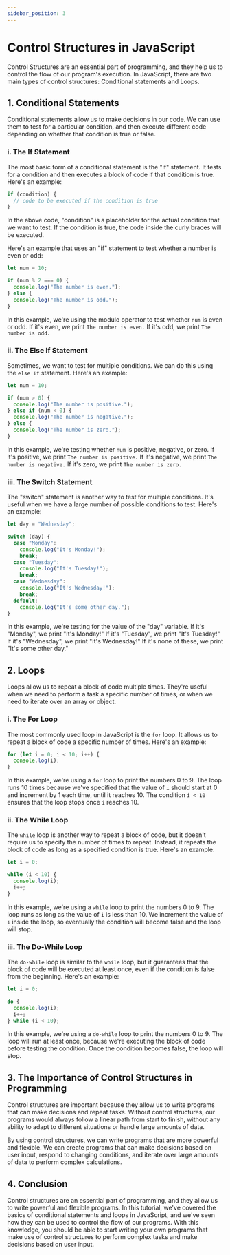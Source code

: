 ```yaml
---
sidebar_position: 3
---
```


# Control Structures in JavaScript

Control Structures are an essential part of programming, and they help us to control the flow of our program's execution. In JavaScript, there are two main types of control structures: Conditional statements and Loops.

## 1. Conditional Statements

Conditional statements allow us to make decisions in our code. We can use them to test for a particular condition, and then execute different code depending on whether that condition is true or false.

### i. The If Statement

The most basic form of a conditional statement is the "if" statement. It tests for a condition and then executes a block of code if that condition is true. Here's an example:

```js title="JavaScript"
if (condition) {
  // code to be executed if the condition is true
}
```

In the above code, "condition" is a placeholder for the actual condition that we want to test. If the condition is true, the code inside the curly braces will be executed.

Here's an example that uses an "if" statement to test whether a number is even or odd:

```js title="JavaScript"
let num = 10;

if (num % 2 === 0) {
  console.log("The number is even.");
} else {
  console.log("The number is odd.");
}
```

In this example, we're using the modulo operator to test whether `num` is even or odd. If it's even, we print `The number is even.` If it's odd, we print `The number is odd.`

### ii. The Else If Statement

Sometimes, we want to test for multiple conditions. We can do this using the `else if` statement. Here's an example:

```js title="JavaScript"
let num = 10;

if (num > 0) {
  console.log("The number is positive.");
} else if (num < 0) {
  console.log("The number is negative.");
} else {
  console.log("The number is zero.");
}
```

In this example, we're testing whether `num` is positive, negative, or zero. If it's positive, we print `The number is positive.` If it's negative, we print `The number is negative.` If it's zero, we print `The number is zero.`

### iii. The Switch Statement

The "switch" statement is another way to test for multiple conditions. It's useful when we have a large number of possible conditions to test. Here's an example:

```js title="JavaScript"
let day = "Wednesday";

switch (day) {
  case "Monday":
    console.log("It's Monday!");
    break;
  case "Tuesday":
    console.log("It's Tuesday!");
    break;
  case "Wednesday":
    console.log("It's Wednesday!");
    break;
  default:
    console.log("It's some other day.");
}
```

In this example, we're testing for the value of the "day" variable. If it's "Monday", we print "It's Monday!" If it's "Tuesday", we print "It's Tuesday!" If it's "Wednesday", we print "It's Wednesday!" If it's none of these, we print "It's some other day."

## 2. Loops

Loops allow us to repeat a block of code multiple times. They're useful when we need to perform a task a specific number of times, or when we need to iterate over an array or object.

### i. The For Loop

The most commonly used loop in JavaScript is the `for` loop. It allows us to repeat a block of code a specific number of times. Here's an example:

```js title="JavaScript"
for (let i = 0; i < 10; i++) {
  console.log(i);
}
```

In this example, we're using a `for` loop to print the numbers 0 to 9. The loop runs 10 times because we've specified that the value of `i` should start at 0 and increment by 1 each time, until it reaches 10. The condition `i < 10` ensures that the loop stops once `i` reaches 10.

### ii. The While Loop

The `while` loop is another way to repeat a block of code, but it doesn't require us to specify the number of times to repeat. Instead, it repeats the block of code as long as a specified condition is true. Here's an example:

```js title="JavaScript"
let i = 0;

while (i < 10) {
  console.log(i);
  i++;
}
```

In this example, we're using a `while` loop to print the numbers 0 to 9. The loop runs as long as the value of `i` is less than 10. We increment the value of `i` inside the loop, so eventually the condition will become false and the loop will stop.

### iii. The Do-While Loop

The `do-while` loop is similar to the `while` loop, but it guarantees that the block of code will be executed at least once, even if the condition is false from the beginning. Here's an example:

```js title="JavaScript"
let i = 0;

do {
  console.log(i);
  i++;
} while (i < 10);
```

In this example, we're using a `do-while` loop to print the numbers 0 to 9. The loop will run at least once, because we're executing the block of code before testing the condition. Once the condition becomes false, the loop will stop.

## 3. The Importance of Control Structures in Programming

Control structures are important because they allow us to write programs that can make decisions and repeat tasks. Without control structures, our programs would always follow a linear path from start to finish, without any ability to adapt to different situations or handle large amounts of data.

By using control structures, we can write programs that are more powerful and flexible. We can create programs that can make decisions based on user input, respond to changing conditions, and iterate over large amounts of data to perform complex calculations.

## 4. Conclusion

Control structures are an essential part of programming, and they allow us to write powerful and flexible programs. In this tutorial, we've covered the basics of conditional statements and loops in JavaScript, and we've seen how they can be used to control the flow of our programs. With this knowledge, you should be able to start writing your own programs that make use of control structures to perform complex tasks and make decisions based on user input.
